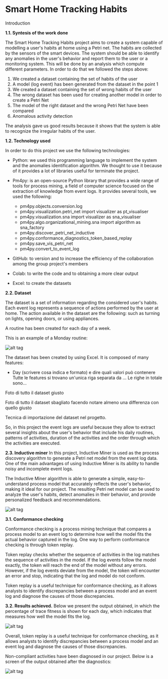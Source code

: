 # Smart Home Tracking Habits


Introduction

**1.1. Syntesis of the work done**

The Smart Home Tracking Habits project aims to create a system capable of modelling a user's habits at home using a Petri net.
The habits are collected by the sensors of the smart devices.
The system should be able to identify any anomalies in the user's behavior and report them to the user or a monitoring system. 
This will be done by an analysis which compute different parameters.
In order to do that we followed the steps above:
1. We created a dataset containing the set of habits of the user
2. A model (log event) has been generated from the dataset in the point 1
3. We created a dataset containing the set of wrong habits of the user
4. The wrong dataset has been used for creating another model in order to create a Petri Net 
5. The model of the right dataset and the wrong Petri Net have been compared
6. Anomalous activity detection


The analysis gave us good results because it shows that the system is able to recognize the irregular habits of the user. 

**1.2. Technology used**

In order to do this project we use the following technologies:

* Python: we used this programming language to implement the system and the anomalies identification algorithm. We thought to use it because of it provides
  a lot of libraries useful for terminate the project.
* Pm4py: is an open-source Python library that provides a wide range of tools for process mining, a field of computer science focused on the extraction of knowledge from event logs. It provides several tools, we used the following:
  - pm4py.objects.conversion.log
  - pm4py.visualization.petri_net import visualizer as pt_visualiser
  - pm4py.visualization.sna import visualizer as sna_visualiser
  - pm4py.algo.organizational_mining.sna import algorithm as sna_factory
  - pm4py.discover_petri_net_inductive
  - pm4py.conformance_diagnostics_token_based_replay
  - pm4py.save_vis_petri_net
  - pm4py.convert_to_event_log

* GitHub: to version and to increase the efficiency of the collaboration among the group project's members
* Colab: to write the code and to obtaining a more clear output
* Excel: to create the datasets


**2.2. Dataset**

The dataset is a set of information regarding the considered user's habits.
Each event log represents a sequence of actions performed by the user at home. The action available in the dataset are the following:
such as turning on lights, opening doors, or using appliances. 

A routine has been created for each day of a week. 

This is an example of a Monday routine: 

![alt tag](https://github.com/ELENAZAZA/Formal-method-project/blob/main/dataset.png)

The dataset has been created by using Excel. It is composed of many features:
* Day (scrivere cosa indica e formato) e dire quali valori può contenere
Tutte le features si trovano un'unica riga separata da ...
Le righe in totale sono...

Foto di tutto il dataset giusto

Foto di tutto il dataset sbagliato facendo notare almeno una differenza con quello giusto

Tecnica di importazione del dataset nel progetto.


So, in this project the event logs are useful because they allow to extract several insights about the user's behavior that include his daily routines, patterns of activities, duration of the activities and the order through which the activities are executed.


**2.3. Inductive miner**
In this project, Inductive Miner is used as the process discovery algorithm to generate a Petri net model from the event log data. One of the main advantages of using Inductive Miner is its ability to handle noisy and incomplete event logs.

The Inductive Miner algorithm is able to generate a simple, easy-to-understand process model that accurately reflects the user's behavior, making it ideal for our project. The resulting Petri net model can be used to analyze the user's habits, detect anomalies in their behavior, and provide personalized feedback and recommendations.


![alt tag](https://github.com/ELENAZAZA/Formal-method-project/blob/main/petrinet.png)



**3.1. Conformance checking**

Conformance checking is a process mining technique that compares a process model to an event log to determine how well the model fits the actual behavior captured in the log. One way to perform conformance checking is through token replay.


Token replay checks whether the sequence of activities in the log matches the sequence of activities in the model. If the log events follow the model exactly, the token will reach the end of the model without any errors. However, if the log events deviate from the model, the token will encounter an error and stop, indicating that the log and model do not conform.

 Token replay is a useful technique for conformance checking, as it allows analysts to identify discrepancies between a process model and an event log and diagnose the causes of those discrepancies.



**3.2. Results achieved.**
 Below we present the output obtained, in which the percentage of trace fitness is shown for each day, which indicates that measures how well the model fits the log.

![alt tag](https://github.com/ELENAZAZA/Formal-method-project/blob/main/screen_trace-fitness.png)

Overall, token replay is a useful technique for conformance checking, as it allows analysts to identify discrepancies between a process model and an event log and diagnose the causes of those discrepancies.

Non-compliant activities have been diagnosed in our project. Below is a screen of the output obtained after the diagnostics:

![alt tag](https://github.com/ELENAZAZA/Formal-method-project/blob/main/Result.png)

